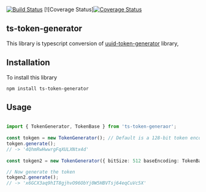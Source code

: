 [![Build Status](https://travis-ci.org/CodeSnooker/ts-token-generator.svg?branch=master)](https://travis-ci.org/CodeSnooker/ts-token-generator)
[![Coverage Status][![Coverage Status](https://coveralls.io/repos/github/CodeSnooker/ts-token-generator/badge.svg?branch=master)](https://coveralls.io/github/CodeSnooker/ts-token-generator?branch=master)

ts-token-generator
---
This library is typescript conversion of [uuid-token-generator](https://www.npmjs.com/package/uuid-token-generator) library,


Installation
---

To install this library 
```
npm install ts-token-generator
```

Usage
---

```typescript

import { TokenGenerator, TokenBase } from 'ts-token-generaor';
 
const tokgen = new TokenGenerator(); // Default is a 128-bit token encoded in base58
tokgen.generate();
// -> '4QhmRwHwwrgFqXULXNtx4d'
 
const tokgen2 = new TokenGenerator({ bitSize: 512 baseEncoding: TokenBase.BASE62 });

// Now generate the token
tokgen2.generate();
// -> 'x6GCX3aq9hIT8gjhvO96ObYj0W5HBVTsj64eqCuVc5X'
```